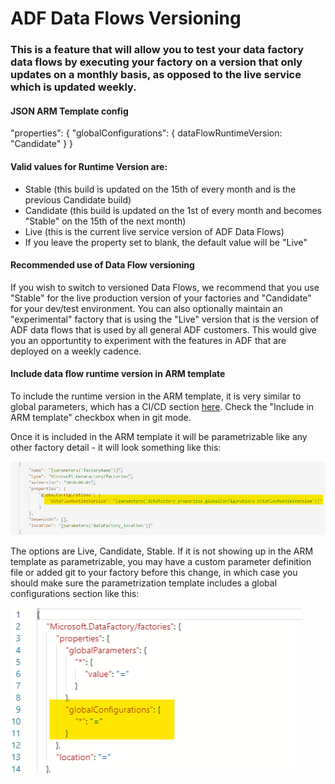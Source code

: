 # ADF Data Flows Versioning

### This is a feature that will allow you to test your data factory data flows by executing your factory on a version that only updates on a monthly basis, as opposed to the live service which is updated weekly.

#### JSON ARM Template config

"properties": {
"globalConfigurations": {
dataFlowRuntimeVersion: "Candidate"
}
}

#### Valid values for Runtime Version are:
* Stable (this build is updated on the 15th of every month and is the previous Candidate build)
* Candidate (this build is updated on the 1st of every month and becomes "Stable" on the 15th of the next month)
* Live (this is the current live service version of ADF Data Flows)
* If you leave the property set to blank, the default value will be "Live"

#### Recommended use of Data Flow versioning

If you wish to switch to versioned Data Flows, we recommend that you use "Stable" for the live production version of your factories and "Candidate" for your dev/test environment. You can also optionally maintain an "experimental" factory that is using the "Live" version that is the version of ADF data flows that is used by all general ADF customers. This would give you an opportuntity to experiment with the features in ADF that are deployed on a weekly cadence.

#### Include data flow runtime version in ARM template

To include the runtime version in the ARM template, it is very similar to global parameters, which has a CI/CD section [here](https://docs.microsoft.com/azure/data-factory/author-global-parameters#cicd). Check the "Include in ARM template" checkbox when in git mode.

Once it is included in the ARM template it will be parametrizable like any other factory detail - it will look something like this:

![Versioning settings](images/vers1.png "Versioning 1")

The options are Live, Candidate, Stable. If it is not showing up in the ARM template as parametrizable, you may have a custom parameter definition file or added git to your factory before this change, in which case you should make sure the parametrization template includes a global configurations section like this:

![Versioning settings](images/vers2.png "Versioning 2")
